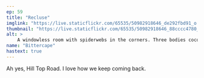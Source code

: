 ```yaml
---
ep: 59
title: "Recluse"
imglink: "https://live.staticflickr.com/65535/50982918646_de292fbd91_o.jpg"
thumbnail: "https://live.staticflickr.com/65535/50982918646_88cccc4780_q.jpg"
alt: >
    A windowless room with spiderwebs in the corners. Three bodies cocooned in spider silk hang from the ceiling.
name: "Bittercape"
hastext: true
---
```

Ah yes, Hill Top Road. I love how we keep coming back. 